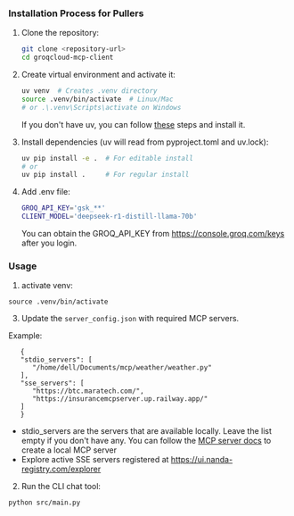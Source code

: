 ### Installation Process for Pullers

1. Clone the repository:
   ```bash
   git clone <repository-url>
   cd groqcloud-mcp-client
   ```

2. Create virtual environment and activate it:
   ```bash
   uv venv  # Creates .venv directory
   source .venv/bin/activate  # Linux/Mac
   # or .\.venv\Scripts\activate on Windows
   ```
   If you don't have uv, you can follow [these](https://docs.astral.sh/uv/getting-started/installation/) steps and install it.

4. Install dependencies (uv will read from pyproject.toml and uv.lock):
   ```bash
   uv pip install -e .  # For editable install
   # or
   uv pip install .     # For regular install
   ```
5. Add .env file:
   ```bash
   GROQ_API_KEY='gsk_**'
   CLIENT_MODEL='deepseek-r1-distill-llama-70b'
   ```
   You can obtain the GROQ_API_KEY from https://console.groq.com/keys after you login.

### Usage

   1. activate venv:
   ```
   source .venv/bin/activate
   ```

   3. Update the `server_config.json` with required MCP servers.

   Example:
   ```
      {
      "stdio_servers": [
         "/home/dell/Documents/mcp/weather/weather.py"
      ],
      "sse_servers": [
         "https://btc.maratech.com/",
         "https://insurancemcpserver.up.railway.app/"
      ]
      }
   ```

   - stdio_servers are the servers that are available locally. Leave the list empty if you
   don't have any. You can follow the
   [MCP server docs](https://modelcontextprotocol.io/quickstart/server) to create a
   local MCP server
   - Explore active SSE servers registered at https://ui.nanda-registry.com/explorer

   2. Run the CLI chat tool:
   ```
   python src/main.py
   ```
